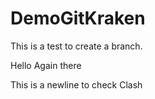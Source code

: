 # DemoGitKraken

This is a test to create a branch. 

Hello Again there

This is a newline to check Clash
